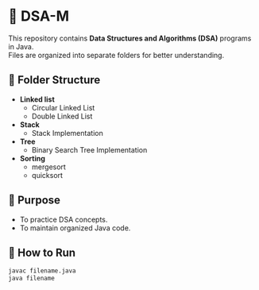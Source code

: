 # 🚀 DSA-M

This repository contains **Data Structures and Algorithms (DSA)** programs in Java.  
Files are organized into separate folders for better understanding.  

## 📂 Folder Structure
- **Linked list**
  - Circular Linked List
  - Double Linked List
- **Stack**
  - Stack Implementation
- **Tree**
  - Binary Search Tree Implementation
- **Sorting**
  - mergesort
  - quicksort
## 🎯 Purpose
- To practice DSA concepts.
- To maintain organized Java code.

## 🔗 How to Run
```bash
javac filename.java
java filename
